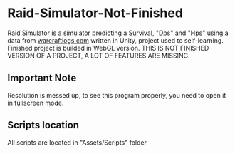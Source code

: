 # Raid-Simulator-Not-Finished
Raid Simulator is a simulator predicting a Survival, "Dps" and "Hps" using a data from [warcraftlogs.com](https://www.warcraftlogs.com/) written in Unity, project used to self-learning. Finished project is builded in WebGL version. 
THIS IS NOT FINISHED VERSION OF A PROJECT, A LOT OF FEATURES ARE MISSING.

## Important Note
Resolution is messed up, to see this program properly, you need to open it in fullscreen mode.

## Scripts location
All scripts are located in "Assets/Scripts" folder
